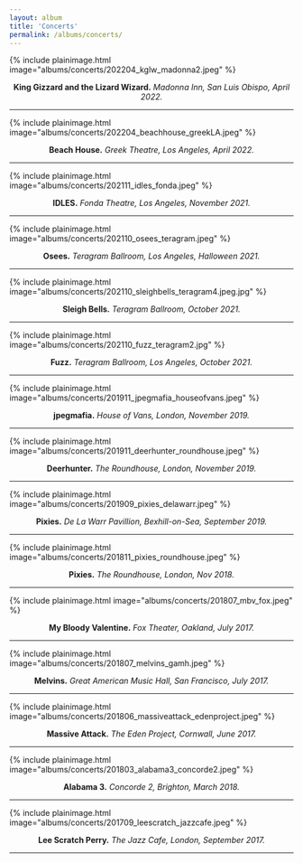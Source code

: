 ```yaml
---
layout: album
title: 'Concerts'
permalink: /albums/concerts/
---
```

{% include plainimage.html image="albums/concerts/202204_kglw_madonna2.jpeg" %}
<p style = "text-align: center;">
    <b>King Gizzard and the Lizard Wizard.</b> <i>Madonna Inn, San Luis Obispo, April 2022.</i>
</p>

---
{% include plainimage.html image="albums/concerts/202204_beachhouse_greekLA.jpeg" %}
<p style = "text-align: center;">
    <b>Beach House.</b> <i>Greek Theatre, Los Angeles, April 2022.</i>
</p>

---
{% include plainimage.html image="albums/concerts/202111_idles_fonda.jpeg" %}
<p style = "text-align: center;">
    <b>IDLES.</b> <i>Fonda Theatre, Los Angeles, November 2021.</i>
</p>

---
{% include plainimage.html image="albums/concerts/202110_osees_teragram.jpeg" %}
<p style = "text-align: center;">
    <b>Osees.</b> <i>Teragram Ballroom, Los Angeles, Halloween 2021.</i>
</p>

---
{% include plainimage.html image="albums/concerts/202110_sleighbells_teragram4.jpeg.jpg" %}
<p style = "text-align: center;">
    <b>Sleigh Bells.</b> <i>Teragram Ballroom, October 2021.</i>
</p>

---
{% include plainimage.html image="albums/concerts/202110_fuzz_teragram2.jpg" %}
<p style = "text-align: center;">
    <b>Fuzz.</b> <i>Teragram Ballroom, Los Angeles, October 2021.</i>
</p>

---
{% include plainimage.html image="albums/concerts/201911_jpegmafia_houseofvans.jpeg" %}
<p style = "text-align: center;">
    <b>jpegmafia.</b> <i>House of Vans, London, November 2019.</i>
</p>

---
{% include plainimage.html image="albums/concerts/201911_deerhunter_roundhouse.jpeg" %}
<p style = "text-align: center;">
    <b>Deerhunter.</b> <i>The Roundhouse, London, November 2019.</i>
</p>

---
{% include plainimage.html image="albums/concerts/201909_pixies_delawarr.jpeg" %}
<p style = "text-align: center;">
    <b>Pixies.</b> <i>De La Warr Pavillion, Bexhill-on-Sea, September 2019.</i>
</p>

---
{% include plainimage.html image="albums/concerts/201811_pixies_roundhouse.jpeg" %}
<p style = "text-align: center;">
    <b>Pixies.</b> <i>The Roundhouse, London, Nov 2018.</i>
</p>

---
{% include plainimage.html image="albums/concerts/201807_mbv_fox.jpeg" %}
<p style = "text-align: center;">
    <b>My Bloody Valentine.</b> <i>Fox Theater, Oakland, July 2017.</i>
</p>

---
{% include plainimage.html image="albums/concerts/201807_melvins_gamh.jpeg" %}
<p style = "text-align: center;">
    <b>Melvins.</b> <i>Great American Music Hall, San Francisco, July 2017.</i>
</p>

---
{% include plainimage.html image="albums/concerts/201806_massiveattack_edenproject.jpeg" %}
<p style = "text-align: center;">
    <b>Massive Attack.</b> <i>The Eden Project, Cornwall, June 2017.</i>
</p>

---
{% include plainimage.html image="albums/concerts/201803_alabama3_concorde2.jpeg" %}
<p style = "text-align: center;">
    <b>Alabama 3.</b> <i>Concorde 2, Brighton, March 2018.</i>
</p>

---
{% include plainimage.html image="albums/concerts/201709_leescratch_jazzcafe.jpeg" %}
<p style = "text-align: center;">
    <b>Lee Scratch Perry.</b> <i>The Jazz Cafe, London, September 2017.</i>
</p>

---
